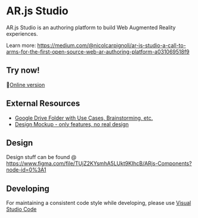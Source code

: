 # AR.js Studio

AR.js Studio is an authoring platform to build Web Augmented Reality experiences.

Learn more: https://medium.com/@nicolcarpignoli/ar-js-studio-a-call-to-arms-for-the-first-open-source-web-ar-authoring-platform-a031069518f9

## Try now!

 🚀[Online version](https://ar-js-org.github.io/studio/)

## External Resources

* [Google Drive Folder with Use Cases, Brainstorming, etc.](https://drive.google.com/open?id=1r2nJA8gfxFkty85DjPGUq56SOqNf0BsF)
* [Design Mockup - only features, no real design](https://whimsical.com/D688LzTQQRyKESzRu1U4Au)

## Design

Design stuff can be found @ https://www.figma.com/file/TUjZ2KYsmhA5LUkt9KIhcB/ARjs-Components?node-id=0%3A1

## Developing

For maintaining a consistent code style while developing, please use
[Visual Studio Code](https://code.visualstudio.com/)
